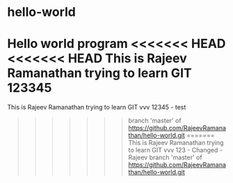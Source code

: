 # hello-world
Hello world program
<<<<<<< HEAD
<<<<<<< HEAD
This is Rajeev Ramanathan trying to learn GIT 123345
=======
This is Rajeev Ramanathan trying to learn GIT vvv 12345 - test
>>>>>>> branch 'master' of https://github.com/RajeevRamanathan/hello-world.git
=======
This is Rajeev Ramanathan trying to learn GIT vvv 123 - Changed  - Rajeev
>>>>>>> branch 'master' of https://github.com/RajeevRamanathan/hello-world.git
